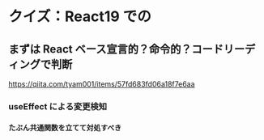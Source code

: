 # クイズ：React19 での

## まずは React ベース宣言的？命令的？コードリーディングで判断

https://qiita.com/tyam001/items/57fd683fd06a18f7e6aa

### useEffect による変更検知

#### たぶん共通関数を立てて対処すべき
